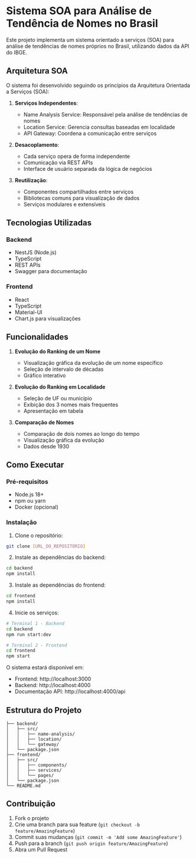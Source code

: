 # Sistema SOA para Análise de Tendência de Nomes no Brasil

Este projeto implementa um sistema orientado a serviços (SOA) para análise de tendências de nomes próprios no Brasil, utilizando dados da API do IBGE.

## Arquitetura SOA

O sistema foi desenvolvido seguindo os princípios da Arquitetura Orientada a Serviços (SOA):

1. **Serviços Independentes**:
   - Name Analysis Service: Responsável pela análise de tendências de nomes
   - Location Service: Gerencia consultas baseadas em localidade
   - API Gateway: Coordena a comunicação entre serviços

2. **Desacoplamento**:
   - Cada serviço opera de forma independente
   - Comunicação via REST APIs
   - Interface de usuário separada da lógica de negócios

3. **Reutilização**:
   - Componentes compartilhados entre serviços
   - Bibliotecas comuns para visualização de dados
   - Serviços modulares e extensíveis

## Tecnologias Utilizadas

### Backend
- NestJS (Node.js)
- TypeScript
- REST APIs
- Swagger para documentação

### Frontend
- React
- TypeScript
- Material-UI
- Chart.js para visualizações

## Funcionalidades

1. **Evolução do Ranking de um Nome**
   - Visualização gráfica da evolução de um nome específico
   - Seleção de intervalo de décadas
   - Gráfico interativo

2. **Evolução do Ranking em Localidade**
   - Seleção de UF ou município
   - Exibição dos 3 nomes mais frequentes
   - Apresentação em tabela

3. **Comparação de Nomes**
   - Comparação de dois nomes ao longo do tempo
   - Visualização gráfica da evolução
   - Dados desde 1930

## Como Executar

### Pré-requisitos
- Node.js 18+
- npm ou yarn
- Docker (opcional)

### Instalação

1. Clone o repositório:
```bash
git clone [URL_DO_REPOSITÓRIO]
```

2. Instale as dependências do backend:
```bash
cd backend
npm install
```

3. Instale as dependências do frontend:
```bash
cd frontend
npm install
```

4. Inicie os serviços:
```bash
# Terminal 1 - Backend
cd backend
npm run start:dev

# Terminal 2 - Frontend
cd frontend
npm start
```

O sistema estará disponível em:
- Frontend: http://localhost:3000
- Backend: http://localhost:4000
- Documentação API: http://localhost:4000/api

## Estrutura do Projeto

```
├── backend/
│   ├── src/
│   │   ├── name-analysis/
│   │   ├── location/
│   │   └── gateway/
│   └── package.json
├── frontend/
│   ├── src/
│   │   ├── components/
│   │   ├── services/
│   │   └── pages/
│   └── package.json
└── README.md
```

## Contribuição

1. Fork o projeto
2. Crie uma branch para sua feature (`git checkout -b feature/AmazingFeature`)
3. Commit suas mudanças (`git commit -m 'Add some AmazingFeature'`)
4. Push para a branch (`git push origin feature/AmazingFeature`)
5. Abra um Pull Request 